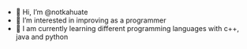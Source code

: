- 👋 Hi, I’m @notkahuate
- 👀 I’m interested in improving as a programmer
- 🌱 I am currently learning different programming languages with c++, java and python

<!---
notkahuate/notkahuate is a ✨ special ✨ repository because its `README.md` (this file) appears on your GitHub profile.
You can click the Preview link to take a look at your changes.
--->
